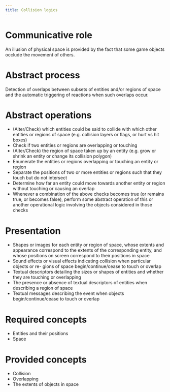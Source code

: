 ```yaml
---
title: Collision logics 
---
```


# Communicative role

An illusion of physical space is provided by the fact that some game objects occlude the movement of others.

# Abstract process

Detection of overlaps between subsets of entities and/or regions of space and the automatic triggering of reactions when such overlaps occur.

# Abstract operations

* (Alter/Check) which entities could be said to collide with which other entities or regions of space (e.g. collision layers or flags, or hurt vs hit boxes)
* Check if two entities or regions are overlapping or touching
* (Alter/Check) the region of space taken up by an entity (e.g. grow or shrink an entity or change its collision polygon)
* Enumerate the entities or regions overlapping or touching an entity or region
* Separate the positions of two or more entities or regions such that they touch but do not intersect
* Determine how far an entity could move towards another entity or region without touching or causing an overlap
* Whenever a combination of the above checks becomes true (or remains true, or becomes false), perform some abstract operation of this or another operational logic involving the objects considered in those checks

# Presentation

* Shapes or images for each entity or region of space, whose extents and appearance correspond to the extents of the corresponding entity, and whose positions on screen correspond to their positions in space
* Sound effects or visual effects indicating collision when particular objects or re- gions of space begin/continue/cease to touch or overlap
* Textual descriptors detailing the sizes or shapes of entities and whether they are touching or overlapping
* The presence or absence of textual descriptors of entities when describing a region of space
* Textual messages describing the event when objects begin/continue/cease to touch or overlap

# Required concepts

* Entities and their positions
* Space

# Provided concepts 

* Collision
* Overlapping
* The extents of objects in space
